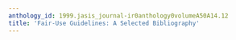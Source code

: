 ```yaml
---
anthology_id: 1999.jasis_journal-ir0anthology0volumeA50A14.12
title: 'Fair-Use Guidelines: A Selected Bibliography'
---
```

